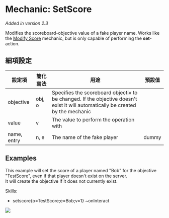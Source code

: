Mechanic: SetScore
==================

*Added in version 2.3*

Modifies the scoreboard-objective value of a fake player name. Works
like the [Modify Score](/skills/mechanics/modifyscore) mechanic, but is
only capable of performing the **set**-action.

細項設定
----------

| 設定項 | 簡化寫法 | 用途 | 預設值 |
|-------------|---------|----------------------------------------------------------------------------------------------------------------------------------|---------|
| objective   | obj, o  | Specifies the scoreboard objectiv to be changed. If the objective doesn't exist it will automatically be created by the mechanic | |
| value   | v   | The value to perform the operation with   | |
| name, entry | n, e| The name of the fake player | dummy   |

  
Examples
----

This example will set the score of a player named
"Bob" for the objective "TestScore", even if that player doesn't exist
on the server.  
It will create the objective if it does not currently exist.

  Skills:
  - setscore{o=TestScore;e=Bob;v=1} ~onInteract 

![](https://i.imgur.com/0HKvAUM.png)